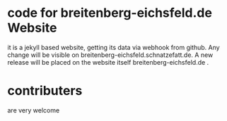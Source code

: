 # code for breitenberg-eichsfeld.de Website

it is a jekyll based website, getting its data via webhook from github. Any change will be visible on breitenberg-eichsfeld.schnatzefatt.de. A new release will be placed on the website itself breitenberg-eichsfeld.de .

# contributers 

are very welcome
